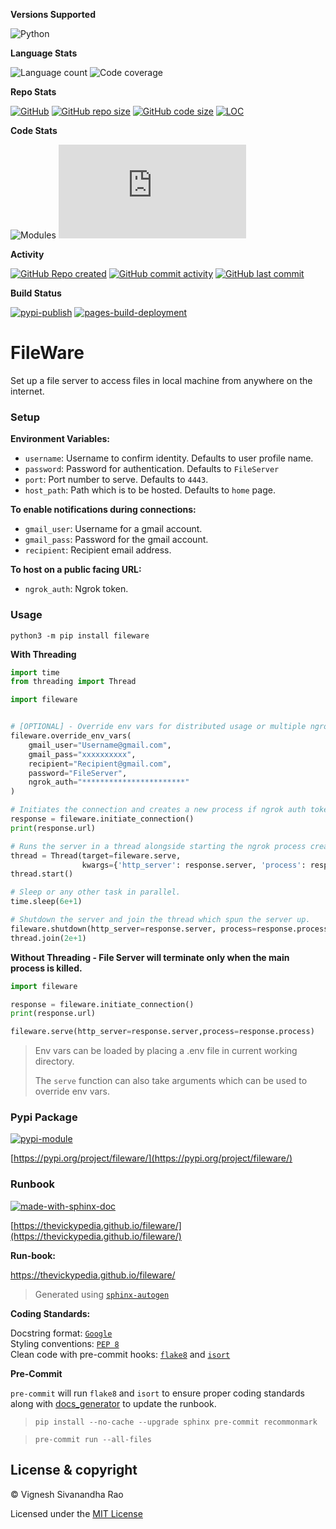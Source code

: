 **Versions Supported**

![Python](https://img.shields.io/badge/python-3.8%20%7C%203.9%20%7C%203.10-blue)

**Language Stats**

![Language count](https://img.shields.io/github/languages/count/thevickypedia/fileware)
![Code coverage](https://img.shields.io/github/languages/top/thevickypedia/fileware)

**Repo Stats**

[![GitHub](https://img.shields.io/github/license/thevickypedia/fileware)](https://github.com/thevickypedia/fileware/blob/main/LICENSE)
[![GitHub repo size](https://img.shields.io/github/repo-size/thevickypedia/fileware)](https://api.github.com/repos/thevickypedia/fileware)
[![GitHub code size](https://img.shields.io/github/languages/code-size/thevickypedia/fileware)](https://api.github.com/repos/thevickypedia/fileware)
[![LOC](https://img.shields.io/tokei/lines/github/thevickypedia/fileware)](https://api.github.com/repos/thevickypedia/fileware)

**Code Stats**

![Modules](https://img.shields.io/github/search/thevickypedia/fileware/module)
![Python](https://img.shields.io/github/search/thevickypedia/fileware/.py)

**Activity**

[![GitHub Repo created](https://img.shields.io/date/1618966420)](https://api.github.com/repos/thevickypedia/fileware)
[![GitHub commit activity](https://img.shields.io/github/commit-activity/y/thevickypedia/fileware)](https://api.github.com/repos/thevickypedia/fileware)
[![GitHub last commit](https://img.shields.io/github/last-commit/thevickypedia/fileware)](https://api.github.com/repos/thevickypedia/fileware)

**Build Status**

[![pypi-publish](https://github.com/thevickypedia/gmail-connector/actions/workflows/python-publish.yml/badge.svg)](https://github.com/thevickypedia/gmail-connector/actions/workflows/python-publish.yml)
[![pages-build-deployment](https://github.com/thevickypedia/gmail-connector/actions/workflows/pages/pages-build-deployment/badge.svg)](https://github.com/thevickypedia/gmail-connector/actions/workflows/pages/pages-build-deployment)

# FileWare
Set up a file server to access files in local machine from anywhere on the internet.

### Setup
**Environment Variables:**

- `username`: Username to confirm identity. Defaults to user profile name.
- `password`: Password for authentication. Defaults to `FileServer`
- `port`: Port number to serve. Defaults to `4443`.
- `host_path`: Path which is to be hosted. Defaults to `home` page.

**To enable notifications during connections:**

- `gmail_user`: Username for a gmail account.
- `gmail_pass`: Password for the gmail account.
- `recipient`: Recipient email address.

**To host on a public facing URL:**
- `ngrok_auth`: Ngrok token.

### Usage

```shell
python3 -m pip install fileware
```

**With Threading**
```python
import time
from threading import Thread

import fileware


# [OPTIONAL] - Override env vars for distributed usage or multiple ngrok accounts.
fileware.override_env_vars(
    gmail_user="Username@gmail.com",
    gmail_pass="xxxxxxxxxx",
    recipient="Recipient@gmail.com",
    password="FileServer",
    ngrok_auth="***********************"
)

# Initiates the connection and creates a new process if ngrok auth token is valid.
response = fileware.initiate_connection()
print(response.url)

# Runs the server in a thread alongside starting the ngrok process created previously.
thread = Thread(target=fileware.serve,
                kwargs={'http_server': response.server, 'process': response.process})
thread.start()

# Sleep or any other task in parallel.
time.sleep(6e+1)

# Shutdown the server and join the thread which spun the server up.
fileware.shutdown(http_server=response.server, process=response.process)
thread.join(2e+1)
```

**Without Threading - File Server will terminate only when the main process is killed.**
```python
import fileware

response = fileware.initiate_connection()
print(response.url)

fileware.serve(http_server=response.server,process=response.process)
```

> Env vars can be loaded by placing a .env file in current working directory.
>
> The `serve` function can also take arguments which can be used to override env vars.

### Pypi Package
[![pypi-module](https://img.shields.io/badge/Software%20Repository-pypi-1f425f.svg)](https://packaging.python.org/tutorials/packaging-projects/)

[https://pypi.org/project/fileware/](https://pypi.org/project/fileware/)

### Runbook
[![made-with-sphinx-doc](https://img.shields.io/badge/Code%20Docs-Sphinx-1f425f.svg)](https://www.sphinx-doc.org/en/master/man/sphinx-autogen.html)

[https://thevickypedia.github.io/fileware/](https://thevickypedia.github.io/fileware/)

**Run-book:**

https://thevickypedia.github.io/fileware/

> Generated using [`sphinx-autogen`](https://www.sphinx-doc.org/en/master/man/sphinx-autogen.html)

**Coding Standards:**

Docstring format: [`Google`](https://google.github.io/styleguide/pyguide.html#38-comments-and-docstrings) <br>
Styling conventions: [`PEP 8`](https://www.python.org/dev/peps/pep-0008/) <br>
Clean code with pre-commit hooks: [`flake8`](https://flake8.pycqa.org/en/latest/) and 
[`isort`](https://pycqa.github.io/isort/)

**Pre-Commit**

`pre-commit` will run `flake8` and `isort` to ensure proper coding standards along with [docs_generator](https://github.com/thevickypedia/fileware/blob/main/gen_docs.sh) 
to update the runbook.

> `pip install --no-cache --upgrade sphinx pre-commit recommonmark`

> `pre-commit run --all-files`

## License & copyright

&copy; Vignesh Sivanandha Rao

Licensed under the [MIT License](https://github.com/thevickypedia/fileware/blob/main/LICENSE)
